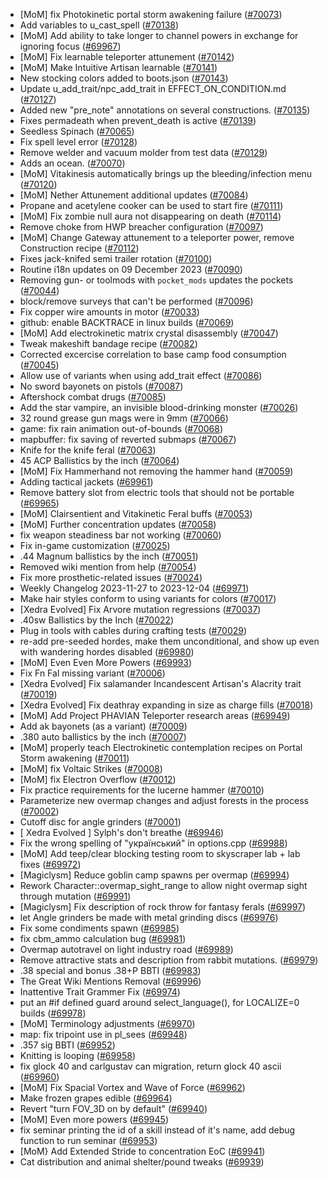 * [MoM] fix Photokinetic portal storm awakening failure ([#70073](https://github.com/CleverRaven/Cataclysm-DDA/pull/70073))
* Add variables to u_cast_spell ([#70138](https://github.com/CleverRaven/Cataclysm-DDA/pull/70138))
* [MoM] Add ability to take longer to channel powers in exchange for ignoring focus ([#69967](https://github.com/CleverRaven/Cataclysm-DDA/pull/69967))
* [MoM] Fix learnable teleporter attunement ([#70142](https://github.com/CleverRaven/Cataclysm-DDA/pull/70142))
* [MoM] Make Intuitive Artisan learnable ([#70141](https://github.com/CleverRaven/Cataclysm-DDA/pull/70141))
* New stocking colors added to boots.json ([#70143](https://github.com/CleverRaven/Cataclysm-DDA/pull/70143))
* Update u_add_trait/npc_add_trait in EFFECT_ON_CONDITION.md ([#70127](https://github.com/CleverRaven/Cataclysm-DDA/pull/70127))
* Added new "pre_note" annotations on several constructions. ([#70135](https://github.com/CleverRaven/Cataclysm-DDA/pull/70135))
* Fixes permadeath when prevent_death is active ([#70139](https://github.com/CleverRaven/Cataclysm-DDA/pull/70139))
* Seedless Spinach ([#70065](https://github.com/CleverRaven/Cataclysm-DDA/pull/70065))
* Fix spell level error ([#70128](https://github.com/CleverRaven/Cataclysm-DDA/pull/70128))
* Remove welder and vacuum molder from test data ([#70129](https://github.com/CleverRaven/Cataclysm-DDA/pull/70129))
* Adds an ocean. ([#70070](https://github.com/CleverRaven/Cataclysm-DDA/pull/70070))
* [MoM] Vitakinesis automatically brings up the bleeding/infection menu ([#70120](https://github.com/CleverRaven/Cataclysm-DDA/pull/70120))
* [MoM] Nether Attunement additional updates ([#70084](https://github.com/CleverRaven/Cataclysm-DDA/pull/70084))
* Propane and acetylene cooker can be used to start fire ([#70111](https://github.com/CleverRaven/Cataclysm-DDA/pull/70111))
* [MoM] Fix zombie null aura not disappearing on death ([#70114](https://github.com/CleverRaven/Cataclysm-DDA/pull/70114))
* Remove choke from HWP breacher configuration ([#70097](https://github.com/CleverRaven/Cataclysm-DDA/pull/70097))
* [MoM] Change Gateway attunement to a teleporter power, remove Construction recipe ([#70112](https://github.com/CleverRaven/Cataclysm-DDA/pull/70112))
* Fixes jack-knifed semi trailer rotation ([#70100](https://github.com/CleverRaven/Cataclysm-DDA/pull/70100))
* Routine i18n updates on 09 December 2023 ([#70090](https://github.com/CleverRaven/Cataclysm-DDA/pull/70090))
* Removing gun- or toolmods with `pocket_mods` updates the pockets ([#70044](https://github.com/CleverRaven/Cataclysm-DDA/pull/70044))
* block/remove surveys that can't be performed ([#70096](https://github.com/CleverRaven/Cataclysm-DDA/pull/70096))
* Fix copper wire amounts in motor ([#70033](https://github.com/CleverRaven/Cataclysm-DDA/pull/70033))
* github: enable BACKTRACE in linux builds ([#70069](https://github.com/CleverRaven/Cataclysm-DDA/pull/70069))
* [MoM] Add electrokinetic matrix crystal disassembly ([#70047](https://github.com/CleverRaven/Cataclysm-DDA/pull/70047))
* Tweak makeshift bandage recipe  ([#70082](https://github.com/CleverRaven/Cataclysm-DDA/pull/70082))
* Corrected excercise correlation to base camp food consumption ([#70045](https://github.com/CleverRaven/Cataclysm-DDA/pull/70045))
* Allow use of variants when using add_trait effect ([#70086](https://github.com/CleverRaven/Cataclysm-DDA/pull/70086))
* No sword bayonets on pistols ([#70087](https://github.com/CleverRaven/Cataclysm-DDA/pull/70087))
* Aftershock combat drugs ([#70085](https://github.com/CleverRaven/Cataclysm-DDA/pull/70085))
* Add the star vampire, an invisible blood-drinking monster ([#70026](https://github.com/CleverRaven/Cataclysm-DDA/pull/70026))
* 32 round grease gun mags were in 9mm ([#70066](https://github.com/CleverRaven/Cataclysm-DDA/pull/70066))
* game: fix rain animation out-of-bounds ([#70068](https://github.com/CleverRaven/Cataclysm-DDA/pull/70068))
* mapbuffer: fix saving of reverted submaps ([#70067](https://github.com/CleverRaven/Cataclysm-DDA/pull/70067))
* Knife for the knife feral ([#70063](https://github.com/CleverRaven/Cataclysm-DDA/pull/70063))
* 45 ACP Ballistics by the inch ([#70064](https://github.com/CleverRaven/Cataclysm-DDA/pull/70064))
* [MoM] Fix Hammerhand not removing the hammer hand ([#70059](https://github.com/CleverRaven/Cataclysm-DDA/pull/70059))
* Adding tactical jackets ([#69961](https://github.com/CleverRaven/Cataclysm-DDA/pull/69961))
* Remove battery slot from electric tools that should not be portable ([#69965](https://github.com/CleverRaven/Cataclysm-DDA/pull/69965))
* [MoM] Clairsentient and Vitakinetic Feral buffs ([#70053](https://github.com/CleverRaven/Cataclysm-DDA/pull/70053))
* [MoM] Further concentration updates ([#70058](https://github.com/CleverRaven/Cataclysm-DDA/pull/70058))
* fix weapon steadiness bar not working ([#70060](https://github.com/CleverRaven/Cataclysm-DDA/pull/70060))
* Fix in-game customization ([#70025](https://github.com/CleverRaven/Cataclysm-DDA/pull/70025))
* .44 Magnum ballistics by the inch ([#70051](https://github.com/CleverRaven/Cataclysm-DDA/pull/70051))
* Removed wiki mention from help ([#70054](https://github.com/CleverRaven/Cataclysm-DDA/pull/70054))
* Fix more prosthetic-related issues ([#70024](https://github.com/CleverRaven/Cataclysm-DDA/pull/70024))
* Weekly Changelog 2023-11-27 to 2023-12-04 ([#69971](https://github.com/CleverRaven/Cataclysm-DDA/pull/69971))
* Make hair styles conform to using variants for colors ([#70017](https://github.com/CleverRaven/Cataclysm-DDA/pull/70017))
* [Xedra Evolved] Fix Arvore mutation regressions ([#70037](https://github.com/CleverRaven/Cataclysm-DDA/pull/70037))
* .40sw Ballistics by the Inch ([#70022](https://github.com/CleverRaven/Cataclysm-DDA/pull/70022))
* Plug in tools with cables during crafting tests ([#70029](https://github.com/CleverRaven/Cataclysm-DDA/pull/70029))
* re-add pre-seeded hordes, make them unconditional, and show up even with wandering hordes disabled ([#69980](https://github.com/CleverRaven/Cataclysm-DDA/pull/69980))
* [MoM] Even Even More Powers ([#69993](https://github.com/CleverRaven/Cataclysm-DDA/pull/69993))
* Fix Fn Fal missing variant ([#70006](https://github.com/CleverRaven/Cataclysm-DDA/pull/70006))
* [Xedra Evolved] Fix salamander Incandescent Artisan's Alacrity trait ([#70019](https://github.com/CleverRaven/Cataclysm-DDA/pull/70019))
* [Xedra Evolved] Fix deathray expanding in size as charge fills ([#70018](https://github.com/CleverRaven/Cataclysm-DDA/pull/70018))
* [MoM] Add Project PHAVIAN Teleporter research areas ([#69949](https://github.com/CleverRaven/Cataclysm-DDA/pull/69949))
* Add ak bayonets (as a variant) ([#70009](https://github.com/CleverRaven/Cataclysm-DDA/pull/70009))
* .380 auto ballistics by the inch ([#70007](https://github.com/CleverRaven/Cataclysm-DDA/pull/70007))
* [MoM] properly teach Electrokinetic contemplation recipes on Portal Storm awakening ([#70011](https://github.com/CleverRaven/Cataclysm-DDA/pull/70011))
* [MoM] fix Voltaic Strikes ([#70008](https://github.com/CleverRaven/Cataclysm-DDA/pull/70008))
* [MoM] fix Electron Overflow ([#70012](https://github.com/CleverRaven/Cataclysm-DDA/pull/70012))
* Fix practice requirements for the lucerne hammer ([#70010](https://github.com/CleverRaven/Cataclysm-DDA/pull/70010))
* Parameterize new overmap changes and adjust forests in the process ([#70002](https://github.com/CleverRaven/Cataclysm-DDA/pull/70002))
* Cutoff disc for angle grinders  ([#70001](https://github.com/CleverRaven/Cataclysm-DDA/pull/70001))
* [ Xedra Evolved ] Sylph's don't breathe ([#69946](https://github.com/CleverRaven/Cataclysm-DDA/pull/69946))
* Fix the wrong spelling of "український" in options.cpp ([#69988](https://github.com/CleverRaven/Cataclysm-DDA/pull/69988))
* [MoM] Add teep/clear blocking testing room to skyscraper lab + lab fixes ([#69972](https://github.com/CleverRaven/Cataclysm-DDA/pull/69972))
* [Magiclysm] Reduce goblin camp spawns per overmap ([#69994](https://github.com/CleverRaven/Cataclysm-DDA/pull/69994))
* Rework Character::overmap_sight_range to allow night overmap sight through mutation ([#69991](https://github.com/CleverRaven/Cataclysm-DDA/pull/69991))
* [Magiclysm] Fix description of rock throw for fantasy ferals ([#69997](https://github.com/CleverRaven/Cataclysm-DDA/pull/69997))
* let Angle grinders be made with metal grinding discs ([#69976](https://github.com/CleverRaven/Cataclysm-DDA/pull/69976))
* Fix some condiments spawn ([#69985](https://github.com/CleverRaven/Cataclysm-DDA/pull/69985))
* fix cbm_ammo calculation bug ([#69981](https://github.com/CleverRaven/Cataclysm-DDA/pull/69981))
* Overmap autotravel on light industry road ([#69989](https://github.com/CleverRaven/Cataclysm-DDA/pull/69989))
* Remove attractive stats and description from rabbit mutations. ([#69979](https://github.com/CleverRaven/Cataclysm-DDA/pull/69979))
* .38 special and bonus .38+P BBTI ([#69983](https://github.com/CleverRaven/Cataclysm-DDA/pull/69983))
* The Great Wiki Mentions Removal ([#69996](https://github.com/CleverRaven/Cataclysm-DDA/pull/69996))
* Inattentive Trait Grammer Fix ([#69974](https://github.com/CleverRaven/Cataclysm-DDA/pull/69974))
* put an #if defined guard around select_language(), for LOCALIZE=0 builds ([#69978](https://github.com/CleverRaven/Cataclysm-DDA/pull/69978))
* [MoM] Terminology adjustments ([#69970](https://github.com/CleverRaven/Cataclysm-DDA/pull/69970))
* map: fix tripoint use in pl_sees ([#69948](https://github.com/CleverRaven/Cataclysm-DDA/pull/69948))
* .357 sig BBTI ([#69952](https://github.com/CleverRaven/Cataclysm-DDA/pull/69952))
* Knitting is looping ([#69958](https://github.com/CleverRaven/Cataclysm-DDA/pull/69958))
* fix glock 40 and carlgustav can migration, return glock 40 ascii ([#69960](https://github.com/CleverRaven/Cataclysm-DDA/pull/69960))
* [MoM] Fix Spacial Vortex and Wave of Force ([#69962](https://github.com/CleverRaven/Cataclysm-DDA/pull/69962))
* Make frozen grapes edible ([#69964](https://github.com/CleverRaven/Cataclysm-DDA/pull/69964))
* Revert "turn FOV_3D on by default" ([#69940](https://github.com/CleverRaven/Cataclysm-DDA/pull/69940))
* [MoM] Even more powers ([#69945](https://github.com/CleverRaven/Cataclysm-DDA/pull/69945))
* fix seminar printing the id of a skill instead of it's name, add debug function to run seminar ([#69953](https://github.com/CleverRaven/Cataclysm-DDA/pull/69953))
* [MoM} Add Extended Stride to concentration EoC ([#69941](https://github.com/CleverRaven/Cataclysm-DDA/pull/69941))
* Cat distribution and animal shelter/pound tweaks ([#69939](https://github.com/CleverRaven/Cataclysm-DDA/pull/69939))
